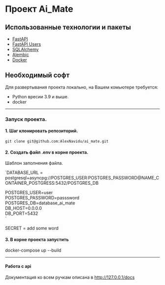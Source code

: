 # Проект Ai_Mate

## Использованные технологии и пакеты 
* [FastAPI](https://fastapi.tiangolo.com/) 
* [FastAPI Users](https://fastapi-users.github.io/fastapi-users/10.1/) 
* [SQLAlchemy](https://www.sqlalchemy.org/) 
* [Alembic](https://alembic.sqlalchemy.org/en/latest/index.html) 
* [Docker](https://www.docker.com)

## Необходимый софт 
Для развертывания проекта локально, на Вашем комьютере требуется:
- Python вресии 3.9 и выше. <br>
- docker <br>

---
### Запуск проекта. 

#### 1. Шаг клонировать репозиторий. 

`git clone git@github.com:AlexNavidu/ai_mate.git`

#### 2. Создать файл .env в корне проекта. 

Шаблон заполнения файла. 

`DATABASE_URL = postgresql+asyncpg://POSTGRES_USER:POSTGRES_PASSWORD@NAME_CONTAINER_POSTGRESS:5432/POSTGRES_DB

POSTGRES_USER=user <br>
POSTGRES_PASSWORD=passsword <br>
POSTGRES_DB=database_ai_mate <br>
DB_HOST=0.0.0.0 <br>
DB_PORT=5432 <br>` 

SECRET = add some word


#### 3. В корне проекта запустить

docker-compose up --build

---

#### Работа с api 
Документация ко всем ручкам описана в http://127.0.0.1/docs
